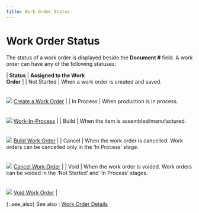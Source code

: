 ```yaml
---
title: Work Order Status
---
```


# Work Order Status


The status of a work order is displayed beside the **Document 
 #** field. A work order can have any of the following statuses:


| **Status** | **Assigned to the Work <br/> Order** |
| Not Started | When a work order is created and saved.<br/><br/><br/>![]({{site.ba_baseurl}}/img/lens.gif) [Create  a Work Order]({{site.ba_baseurl}}/prod-asm/creating-wo/create-a-work-order/create_a_work_order_work_order_profile_assembly_content.html) |
| In Process | When production is in process.<br/><br/><br/>![]({{site.ba_baseurl}}/img/lens.gif) [Work-In-Process]({{site.ba_baseurl}}/prod-asm/work-in-proc/process_work_orders_work_order_profile_assembly_content.html) |
| Build | When the item is assembled/manufactured.<br/><br/><br/>![]({{site.ba_baseurl}}/img/lens.gif) [Build  Work Order]({{site.ba_baseurl}}/prod-asm/building-wo/building_work_orders_content_building_assembly.html) |
| Cancel | When the work order is cancelled. Work orders can be  cancelled only in the ‘In Process’  stage.<br/><br/><br/>![]({{site.ba_baseurl}}/img/lens.gif) [Cancel  Work Order]({{site.ba_baseurl}}/prod-asm/cancelling-wo/cancel_a_work_order_work_order_profile_options_process_cancel_assembly.html) |
| Void | When the work order is voided. Work orders can be voided  in the ‘Not Started’  and ‘In Process’  stages.<br/><br/><br/>![]({{site.ba_baseurl}}/img/lens.gif) [Void  Work Order]({{site.ba_baseurl}}/prod-asm/voiding-a-work-order/void_a_work_order.html) |



{:.see_also}
See also
: [Work  Order Details]({{site.ba_baseurl}}/prod-asm/creating-wo/wo-details/contents_of_the_work_order_content_building_assembly.html)
